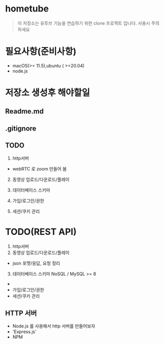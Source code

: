 # hometube

> 이 저장소는 유투브 기능을 연습하기 위한 clone 프로젝트 입니다.
사용시 주의하세요

# 필요사항(준비사항)
 - macOS(>= 11.5),ubuntu ( >=20.04)
 - node.js
 

# 저장소 생성후 해야할일
## Readme.md
## .gitignore 


## TODO
1. http서버
  - webRTC 로 zoom 만들어 봄
2. 동영상 업로드/다운로드/플레이

3. 데이터베이스 스키마
4. 가입/로그인/권한
5. 세션/쿠키 관리


# TODO(REST API)
1. http서버
2. 동영상 업로드/다운로드/플레이
- json 포멧/응답, 요청 정리

3. 데이터베이스 스키마
NoSQL / MySQL >= 8 
-
- 가입/로그인/권한
- 세션/쿠키 관리

## HTTP 서버
- Node.js 를 사용해서 http 서버를 만들어보자
- 'Express.js'
- NPM 

